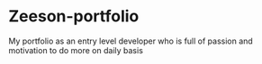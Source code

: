 # Zeeson-portfolio
My portfolio as an entry level developer who is full of passion and motivation to do more on daily basis 
